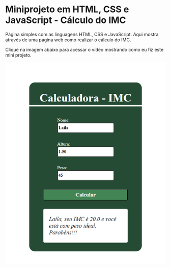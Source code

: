 # Miniprojeto em HTML, CSS e JavaScript - Cálculo do IMC

Página simples com as linguagens HTML, CSS e JavaScript. Aqui mostra através de uma página web como realizar o cálculo do IMC.

Clique na imagem abaixo para acessar o vídeo mostrando como eu fiz este mini projeto.

<img src = "https://github.com/allesantos/allesantos/blob/main/imagens/imc.png">
